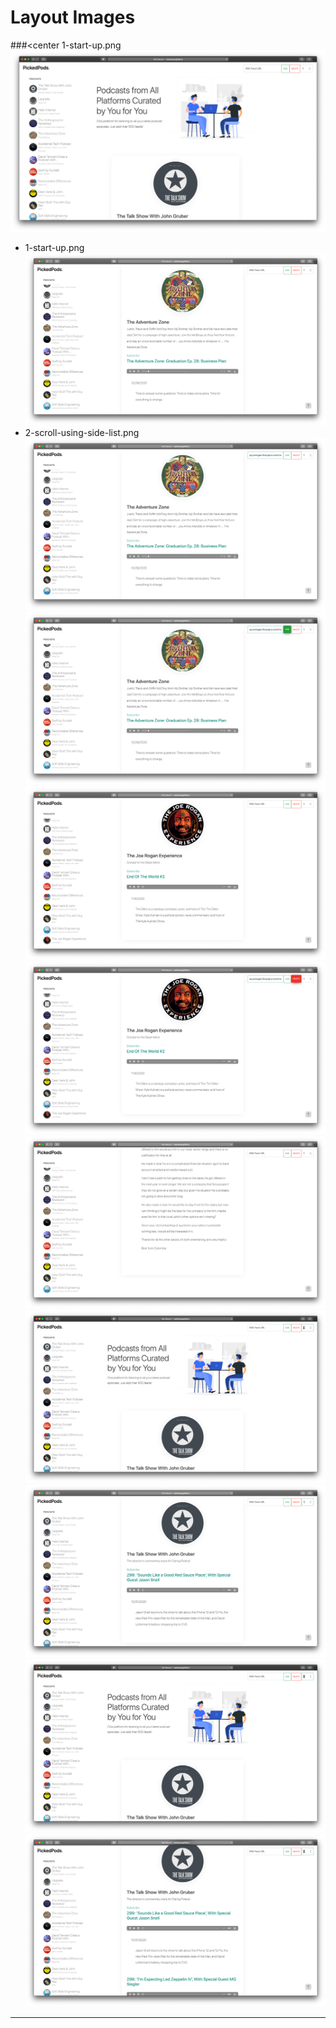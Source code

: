 # Layout Images

###<center 1-start-up.png</center>
![1-start-up](./1-start-up.png)
* 1-start-up.png
![2-scroll-using-side-list](./2-scroll-using-side-list.png)
* 2-scroll-using-side-list.png
![3-add-rss-feed-input](./3-add-rss-feed-input.png)
![4-add-rss-feed-btn-hover](./4-add-rss-feed-btn-hover.png)
![5-add-rss-feed-result](./5-add-rss-feed-result.png)
![6-delete-rss-feed-btn-hover](./6-delete-rss-feed-btn-hover.png)
![7-delete-rss-feed-result](./7-delete-rss-feed-result.png)
![8-highlight-number-of-eps-1](./8-highlight-number-of-eps-1.png)
![9-show-number-of-eps-1](./9-show-number-of-eps-1.png)
![10-highlight-number-of-eps-2](./10-highlight-number-of-eps-2.png)
![11-show-number-of-eps-2](./11-show-number-of-eps-2.png)

---